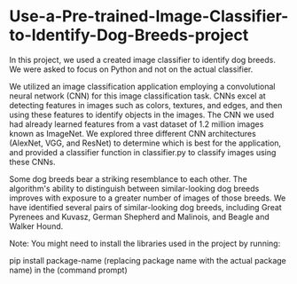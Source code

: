 # Use-a-Pre-trained-Image-Classifier-to-Identify-Dog-Breeds-project
In this project, we used a created image classifier to identify dog breeds. We were asked to focus on Python and not on the actual classifier.

 We utilized an image classification application employing a convolutional neural network (CNN) for this image classification task. CNNs excel at detecting features in images such as colors, textures, and edges, and then using these features to identify objects in the images. The CNN we used had already learned features from a vast dataset of 1.2 million images known as ImageNet. We explored three different CNN architectures (AlexNet, VGG, and ResNet) to determine which is best for the application, and provided a classifier function in classifier.py to classify images using these CNNs.

Some dog breeds bear a striking resemblance to each other. The algorithm's ability to distinguish between similar-looking dog breeds improves with exposure to a greater number of images of those breeds. We have identified several pairs of similar-looking dog breeds, including Great Pyrenees and Kuvasz, German Shepherd and Malinois, and Beagle and Walker Hound.

Note: You might need to install the libraries used in the project by running:

pip install package-name (replacing package name with the actual package name) in the (command prompt)
